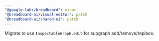 ```yaml
---
"@google-labs/breadboard": minor
"@breadboard-ai/visual-editor": patch
"@breadboard-ai/shared-ui": patch
---
```


Migrate to use `InspectableGraph.edit` for subgraph add/remove/replace.
